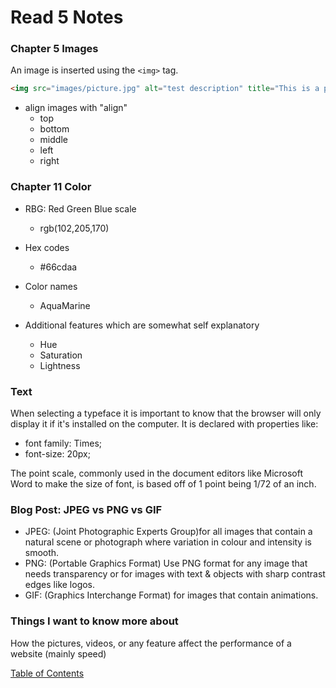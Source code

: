# Read 5 Notes

### Chapter 5 Images

An image is inserted using the `<img>` tag.

```html
<img src="images/picture.jpg" alt="test description" title="This is a picture of a picture">
```

- align images with "align"
  - top
  - bottom
  - middle
  - left
  - right

### Chapter 11 Color

- RBG: Red Green Blue scale
  - rgb(102,205,170)
- Hex codes
  - #66cdaa
- Color names
  - AquaMarine

- Additional features which are somewhat self explanatory
  - Hue
  - Saturation
  - Lightness

### Text

When selecting a typeface it is important to know that the browser will only display it if it's installed on the computer. It is declared with properties like:

- font family: Times;
- font-size: 20px;

The point scale, commonly used in the document editors like Microsoft Word to make the size of font, is based off of 1 point being 1/72 of an inch.

### Blog Post: JPEG vs PNG vs GIF

- JPEG: (Joint Photographic Experts Group)for all images that contain a natural scene or photograph where variation in colour and intensity is smooth.
- PNG: (Portable Graphics Format) Use PNG format for any image that needs transparency or for images with text & objects with sharp contrast edges like logos.
- GIF: (Graphics Interchange Format) for images that contain animations.

### Things I want to know more about

How the pictures, videos, or any feature affect the performance of a website (mainly speed)

  [Table of Contents](README.md)